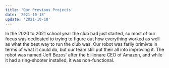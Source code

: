 ```yaml
---
title: 'Our Previous Projects'
date: '2021-10-18'
update: '2021-10-18'
---
```


In the 2020 to 2021 school year the club had just started, so most of our focus was dedicated to 
trying to figure out how everything worked as well as what the best way to run the club was. Our 
robot was farily primivte in terms of what it could do, but our team still put their all into
improving it. The robot was named 'Jeff Bezos' after the billionare CEO of Amazon, and while it 
had a ring-shooter installed, it was non-functional.